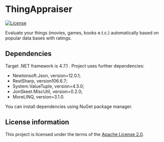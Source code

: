 # ThingAppraiser

[![License](https://img.shields.io/hexpm/l/plug.svg)](https://github.com/Vasar007/TIMLE/blob/master/LICENSE)

Evaluate your things (movies, games, books e.t.c.) automatically based on popular data bases with ratings.

## Dependencies

Target .NET framework is 4.7.1 .
Project uses further dependencies:

- Newtonsoft.Json, version=12.0.1;
- RestSharp, version106.6.7;
- System.ValueTuple, version=4.5.0;
- JonSkeet.MiscUtil, version=0.2.0;
- MoreLINQ, version=3.1.0.

You can install dependencies using NuGet package manager.

## License information

This project is licensed under the terms of the [Apache License 2.0](LICENSE).
